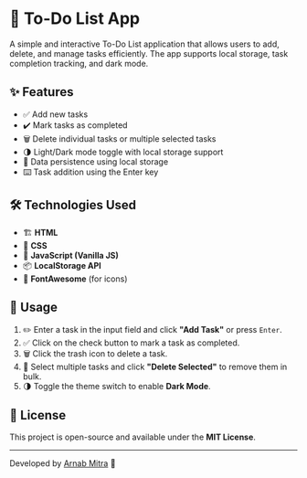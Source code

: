 # 📝 To-Do List App

A simple and interactive To-Do List application that allows users to add, delete, and manage tasks efficiently. The app supports local storage, task completion tracking, and dark mode.

## ✨ Features
- ✅ Add new tasks
- ✔️ Mark tasks as completed
- 🗑️ Delete individual tasks or multiple selected tasks
- 🌗 Light/Dark mode toggle with local storage support
- 💾 Data persistence using local storage
- ⌨️ Task addition using the Enter key

## 🛠 Technologies Used
- 🏗 **HTML**
- 🎨 **CSS**
- 🚀 **JavaScript (Vanilla JS)**
- 📦 **LocalStorage API**
- 🔗 **FontAwesome** (for icons)


## 🚀 Usage
1. ✏️ Enter a task in the input field and click **"Add Task"** or press `Enter`.
2. ✅ Click on the check button to mark a task as completed.
3. 🗑️ Click the trash icon to delete a task.
4. 📌 Select multiple tasks and click **"Delete Selected"** to remove them in bulk.
5. 🌗 Toggle the theme switch to enable **Dark Mode**.


## 📜 License
This project is open-source and available under the **MIT License**.

---

Developed by [Arnab Mitra](https://www.linkedin.com/in/mitrarnab/) 🚀

